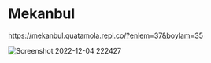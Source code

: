 # Mekanbul

https://mekanbul.quatamola.repl.co/?enlem=37&boylam=35

![Screenshot 2022-12-04 222427](https://user-images.githubusercontent.com/85349990/205511272-ce657f88-bcca-4812-8af7-2e0e049669f9.png)
